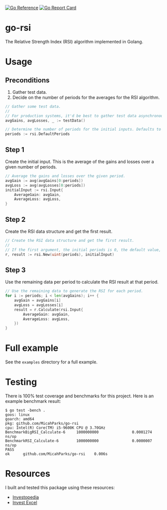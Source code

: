 [![Go Reference](https://pkg.go.dev/badge/github.com/MicahParks/go-rsi.svg)](https://pkg.go.dev/github.com/MicahParks/go-rsi) [![Go Report Card](https://goreportcard.com/badge/github.com/MicahParks/go-rsi)](https://goreportcard.com/report/github.com/MicahParks/go-rsi)
# go-rsi
The Relative Strength Index (RSI) algorithm implemented in Golang.

# Usage
## Preconditions
1. Gather test data.
2. Decide on the number of periods for the averages for the RSI algorithm.

```go
// Gather some test data.
//
// For production systems, it'd be best to gather test data asynchronously.
avgGains, avgLosses, _ := testData()

// Determine the number of periods for the initial inputs. Defaults to 14.
periods := rsi.DefaultPeriods
```

## Step 1
Create the initial input. This is the average of the gains and losses over a given number of periods.
```go
// Average the gains and losses over the given period.
avgGain := avg(avgGains[0:periods])
avgLoss := avg(avgLosses[0:periods])
initialInput := rsi.Input{
	AverageGain: avgGain,
	AverageLoss: avgLoss,
}
```

## Step 2
Create the RSI data structure and get the first result.
```go
// Create the RSI data structure and get the first result.
//
// If the first argument, the initial periods is 0, the default value, 14, will be used.
r, result := rsi.New(uint(periods), initialInput)
```

## Step 3
Use the remaining data per period to calculate the RSI result at that period.
```go
// Use the remaining data to generate the RSI for each period.
for i := periods; i < len(avgGains); i++ {
	avgGain = avgGains[i]
	avgLoss = avgLosses[i]
	result = r.Calculate(rsi.Input{
		AverageGain: avgGain,
		AverageLoss: avgLoss,
	})
}
```

# Full example
See the `examples` directory for a full example.

# Testing
There is 100% test coverage and benchmarks for this project. Here is an example benchmark result:
```
$ go test -bench .
goos: linux
goarch: amd64
pkg: github.com/MicahParks/go-rsi
cpu: Intel(R) Core(TM) i5-9600K CPU @ 3.70GHz
BenchmarkBigRSI_Calculate-6     1000000000               0.0001274 ns/op
BenchmarkRSI_Calculate-6        1000000000               0.0000007 ns/op
PASS
ok      github.com/MicahParks/go-rsi    0.006s
```

# Resources
I built and tested this package using these resources:
* [Investopedia](https://www.investopedia.com/terms/r/rsi.asp)
* [Invest Excel](https://investexcel.net/relative-strength-index-spreadsheet/)
